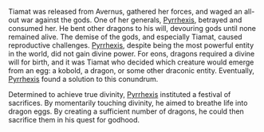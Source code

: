 Tiamat was released from Avernus, gathered her forces, and waged an all-out war against the gods. One of her generals, [Pyrrhexis](Pyrrhexis.md), betrayed and consumed her. He bent other dragons to his will, devouring gods until none remained alive. The demise of the gods, and especially Tiamat, caused reproductive challenges. [Pyrrhexis](Pyrrhexis.md), despite being the most powerful entity in the world, did not gain divine power. For eons, dragons required a divine will for birth, and it was Tiamat who decided which creature would emerge from an egg: a kobold, a dragon, or some other draconic entity. Eventually, [Pyrrhexis](Pyrrhexis.md) found a solution to this conundrum.

Determined to achieve true divinity, [Pyrrhexis](Pyrrhexis.md) instituted a festival of sacrifices. By momentarily touching divinity, he aimed to breathe life into dragon eggs. By creating a sufficient number of dragons, he could then sacrifice them in his quest for godhood.